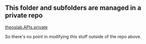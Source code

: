 ## This folder and subfolders are managed in a private repo

[theoslab.APIs.private](https://github.com/Theo-Dancoisne/theoslab.APIs.private)

So there's no point in modifying this stuff outside of the repo above.